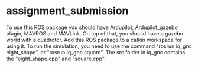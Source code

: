 # assignment_submission
To use this ROS package you should have Ardupilot, Ardupilot_gazebo plugin, MAVROS and MAVLink.
On top of that, you should have a gazebo world with a quadrotor.
Add this ROS package to a catkin workspace for using it.
To run the simulation, you need to use the command "rosrun iq_gnc eight_shape", or "rosrun iq_gnc square". The src folder in iq_gnc contains the "eight_shape.cpp" and "square.cpp".
